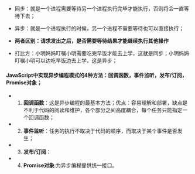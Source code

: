 - 同步：就是一个进程需要等待另一个进程执行完毕才能执行，否则将会一直等待下去；

- 异步：就是一个进程执行的时候，另一个进程不需要等待也可以直接执行；

- **两者区别：请求发出之后，是否需要等待结果才能继续执行其他操作**

- 打比方：小明妈妈叮嘱小明需要吃完早饭才能去上学，这就是同步；小明妈妈叮嘱小明可以边吃早饭边去上学，这是异步；

#### JavaScript中实现异步编程模式的4种方法：回调函数，事件监听，发布/订阅，Promise对象；
- 1. **回调函数**：这是异步编程的最基本方法；优点：容易理解和部署，缺点是不利于代码的阅读和维护，各个部分之间高度耦合，每个任务只能指定一个回调函数；
- 2. **事件监听**：任务的执行不取决于代码的顺序，而取决于某个事件是否发生；
- 3. **发布/订阅**：
- 4. **Promise对象**:为异步编程提供统一接口。